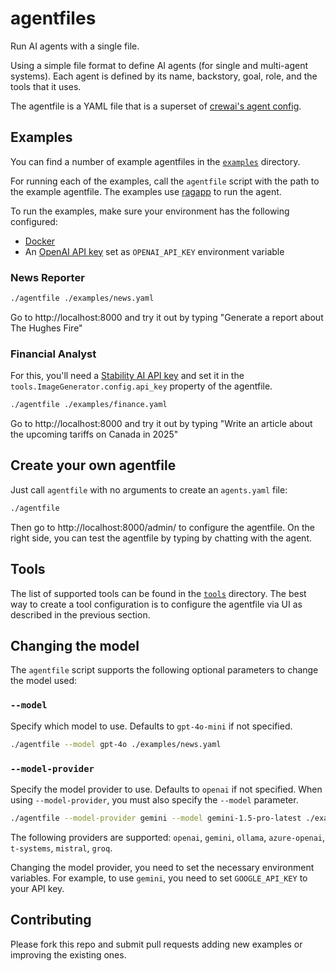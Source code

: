 # agentfiles

Run AI agents with a single file. 

Using a simple file format to define AI agents (for single and multi-agent systems). 
Each agent is defined by its name, backstory, goal, role, and the tools that it uses.

The agentfile is a YAML file that is a superset of [crewai's agent config](https://docs.crewai.com/concepts/agents#yaml-configuration-recommended).

## Examples

You can find a number of example agentfiles in the [`examples`](examples) directory. 

For running each of the examples, call the `agentfile` script with the path to the example agentfile. The examples use [ragapp](https://github.com/ragapp/ragapp) to run the agent.

To run the examples, make sure your environment has the following configured:

- [Docker](https://www.docker.com/)
- An [OpenAI API key](https://platform.openai.com/account/api-keys) set as `OPENAI_API_KEY` environment variable

### News Reporter

```bash
./agentfile ./examples/news.yaml
```

Go to http://localhost:8000 and try it out by typing "Generate a report about The Hughes Fire"

### Financial Analyst

For this, you'll need a [Stability AI API key](https://platform.stability.ai/account/keys) and set it in the `tools.ImageGenerator.config.api_key` property of the agentfile.

```bash
./agentfile ./examples/finance.yaml
```

Go to http://localhost:8000 and try it out by typing "Write an article about the upcoming tariffs on Canada in 2025"

## Create your own agentfile

Just call `agentfile` with no arguments to create an `agents.yaml` file:

```bash
./agentfile
```

Then go to http://localhost:8000/admin/ to configure the agentfile. On the right side, you can test the agentfile by typing by chatting with the agent.

## Tools 

The list of supported tools can be found in the [`tools`](https://github.com/ragapp/ragapp/tree/main/src/ragapp/backend/models/tools) directory. The best way to create a tool configuration is to configure the agentfile via UI as described in the previous section.

## Changing the model

The `agentfile` script supports the following optional parameters to change the model used:

### `--model`

Specify which model to use. Defaults to `gpt-4o-mini` if not specified.

```bash
./agentfile --model gpt-4o ./examples/news.yaml
```

### `--model-provider`

Specify the model provider to use. Defaults to `openai` if not specified. When using `--model-provider`, you must also specify the `--model` parameter.

```bash
./agentfile --model-provider gemini --model gemini-1.5-pro-latest ./examples/news.yaml
```

The following providers are supported: `openai`, `gemini`, `ollama`, `azure-openai`, `t-systems`, `mistral`, `groq`.

Changing the model provider, you need to set the necessary environment variables. For example, to use `gemini`, you need to set `GOOGLE_API_KEY` to your API key.

## Contributing

Please fork this repo and submit pull requests adding new examples or improving the existing ones.